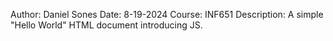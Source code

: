 Author: Daniel Sones
Date: 8-19-2024
Course: INF651
Description: A simple "Hello World" HTML document introducing JS.
